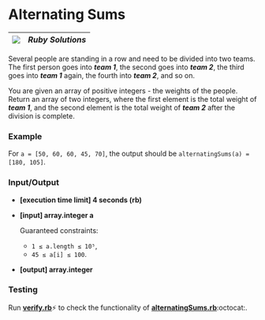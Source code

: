 # Alternating Sums

| ![](https://app.codesignal.com/user-icons/languages/rb.svg) | ***Ruby Solutions*** |
|---|---|


Several people are standing in a row and need to be divided into two teams. The first person goes into ***team 1***, the second goes into ***team 2***, the third goes into ***team 1*** again, the fourth into ***team 2***, and so on.

You are given an array of positive integers - the weights of the people. Return an array of two integers, where the first element is the total weight of ***team 1***, and the second element is the total weight of ***team 2*** after the division is complete.

### Example

For `a = [50, 60, 60, 45, 70]`, the output should be
`alternatingSums(a) = [180, 105]`.

### Input/Output

- **[execution time limit] 4 seconds (rb)**


- **[input] array.integer a**

  Guaranteed constraints:
  - `1 ≤ a.length ≤ 10⁵`,
  - `45 ≤ a[i] ≤ 100`.


- **[output] array.integer**


### Testing

Run [**verify.rb**](./verify.rb):zap: to check the functionality of [**alternatingSums.rb**](./alternatingSums.rb):octocat:.
